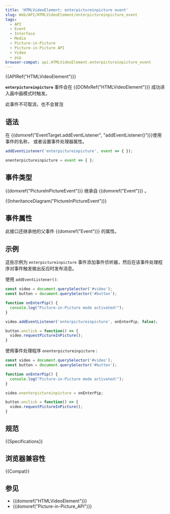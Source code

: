 ```yaml
---
title: 'HTMLVideoElement: enterpictureinpicture event'
slug: Web/API/HTMLVideoElement/enterpictureinpicture_event
tags:
  - API
  - Event
  - Interface
  - Media
  - Picture-in-Picture
  - Picture-in-Picture API
  - Video
  - pip
browser-compat: api.HTMLVideoElement.enterpictureinpicture_event
---
```

{{APIRef("HTMLVideoElement")}}

**`enterpictureinpicture`** 事件会在 {{DOMxRef("HTMLVideoElement")}} 成功进入画中画模式时触发。

此事件不可取消，也不会冒泡

## 语法

在 {{domxref("EventTarget.addEventListener", "addEventListener()")}}使用事件的名称， 或者设置事件处理器属性。

```js
addEventListener('enterpictureinpicture', event => { });

onenterpictureinpicture = event => { };
```

## 事件类型

{{domxref("PictureInPictureEvent")}} 继承自 {{domxref("Event")}} 。

{{InheritanceDiagram("PictureInPictureEvent")}}

## 事件属性

此接口还继承他的父事件 {{domxref("Event")}} 的属性。

## 示例

这些示例为 `enterpictureinpicture` 事件添加事件侦听器，然后在该事件处理程序对事件触发做出反应时发布消息。

使用 `addEventListener()`:

```js
const video = document.querySelector('#video');
const button = document.querySelector('#button');

function onEnterPip() {
  console.log("Picture-in-Picture mode activated!");
}

video.addEventListener('enterpictureinpicture', onEnterPip, false);

button.onclick = function() => {
  video.requestPictureInPicture();
}
```

使用事件处理程序 `onenterpictureinpicture` :

```js
const video = document.querySelector('#video');
const button = document.querySelector('#button');

function onEnterPip() {
  console.log("Picture-in-Picture mode activated!");
}

video.onenterpictureinpicture = onEnterPip;

button.onclick = function() => {
  video.requestPictureInPicture();
}
```

## 规范

{{Specifications}}

## 浏览器兼容性

{{Compat}}

## 参见

- {{domxref("HTMLVideoElement")}}
- {{domxref("Picture-in-Picture_API")}}
